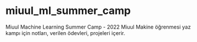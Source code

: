 # miuul_ml_summer_camp
Miuul Machine Learning Summer Camp - 2022
Miuul Makine öğrenmesi yaz kampı için notları, verilen ödevleri, projeleri içerir.
